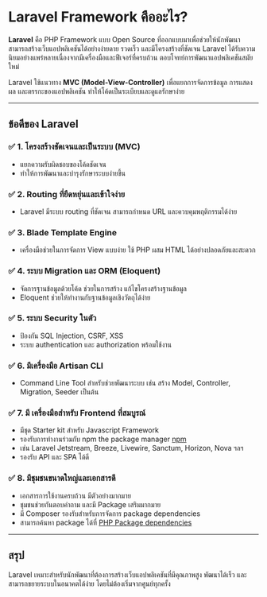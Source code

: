 # Laravel Framework คืออะไร?

**Laravel** คือ PHP Framework แบบ Open Source ที่ออกแบบมาเพื่อช่วยให้นักพัฒนาสามารถสร้างเว็บแอปพลิเคชันได้อย่างง่ายดาย รวดเร็ว และมีโครงสร้างที่ชัดเจน Laravel ได้รับความนิยมอย่างแพร่หลายเนื่องจากมีเครื่องมือและฟีเจอร์ที่ครบถ้วน ตอบโจทย์การพัฒนาแอปพลิเคชันสมัยใหม่

Laravel ใช้แนวทาง **MVC (Model-View-Controller)** เพื่อแยกการจัดการข้อมูล การแสดงผล และตรรกะของแอปพลิเคชัน ทำให้โค้ดเป็นระเบียบและดูแลรักษาง่าย

---

## ข้อดีของ Laravel

### ✅ 1. โครงสร้างชัดเจนและเป็นระบบ (MVC)

- แยกความรับผิดชอบของโค้ดชัดเจน
- ทำให้การพัฒนาและบำรุงรักษาระบบง่ายขึ้น

### ✅ 2. Routing ที่ยืดหยุ่นและเข้าใจง่าย

- Laravel มีระบบ routing ที่ชัดเจน สามารถกำหนด URL และควบคุมพฤติกรรมได้ง่าย

### ✅ 3. Blade Template Engine

- เครื่องมือช่วยในการจัดการ View แบบง่าย ใช้ PHP ผสม HTML ได้อย่างปลอดภัยและสะดวก

### ✅ 4. ระบบ Migration และ ORM (Eloquent)

- จัดการฐานข้อมูลด้วยโค้ด ช่วยในการสร้าง แก้ไขโครงสร้างฐานข้อมูล
- Eloquent ช่วยให้ทำงานกับฐานข้อมูลเชิงวัตถุได้ง่าย

### ✅ 5. ระบบ Security ในตัว

- ป้องกัน SQL Injection, CSRF, XSS
- ระบบ authentication และ authorization พร้อมใช้งาน

### ✅ 6. มีเครื่องมือ Artisan CLI

- Command Line Tool สำหรับช่วยพัฒนาระบบ เช่น สร้าง Model, Controller, Migration, Seeder เป็นต้น

### ✅ 7. มี เครื่องมือสำหรับ Frontend ที่สมบูรณ์

- มีชุด Starter kit สำหรับ Javascript Framework
- รองรับการทำงานร่วมกับ npm the package manager [npm](https://www.npmjs.com/)
- เช่น Laravel Jetstream, Breeze, Livewire, Sanctum, Horizon, Nova ฯลฯ
- รองรับ API และ SPA ได้ดี

### ✅ 8. มีชุมชนขนาดใหญ่และเอกสารดี

- เอกสารการใช้งานครบถ้วน มีตัวอย่างมากมาย
- ชุมชนช่วยกันตอบคำถาม และมี Package เสริมมากมาย
- มี Composer รองรับสำหรับการจัดการ package dependencies
- สามารถค้นหา package ได้ที่ [PHP Package dependencies](https://packagist.org/)

---

## สรุป

Laravel เหมาะสำหรับนักพัฒนาที่ต้องการสร้างเว็บแอปพลิเคชันที่มีคุณภาพสูง พัฒนาได้เร็ว และสามารถขยายระบบในอนาคตได้ง่าย โดยไม่ต้องเริ่มจากศูนย์ทุกครั้ง
